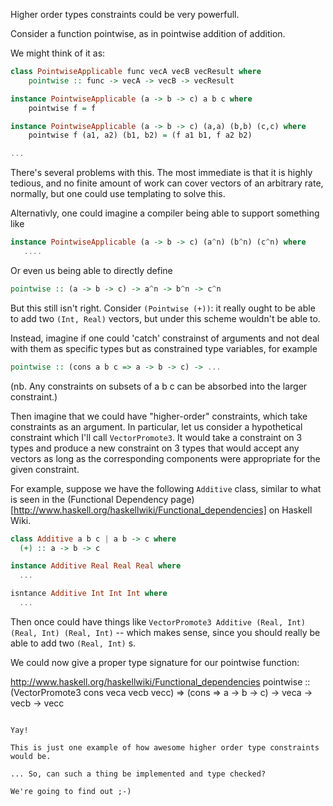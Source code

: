 Higher order types constraints could be very powerfull.

Consider a function pointwise, as in pointwise addition of addition.

We might think of it as:

```haskell
class PointwiseApplicable func vecA vecB vecResult where
	pointwise :: func -> vecA -> vecB -> vecResult

instance PointwiseApplicable (a -> b -> c) a b c where
	pointwise f = f

instance PointwiseApplicable (a -> b -> c) (a,a) (b,b) (c,c) where
	pointwise f (a1, a2) (b1, b2) = (f a1 b1, f a2 b2)

...
```

There's several problems with this. The most immediate is that it is highly
 tedious, and no finite amount of work can cover vectors of an arbitrary rate,
normally, but one could use templating to solve this.

Alternativly, one could imagine a compiler being able to support something like 

```haskell
instance PointwiseApplicable (a -> b -> c) (a^n) (b^n) (c^n) where
   ....
```

Or even us being able to directly define

```haskell
pointwise :: (a -> b -> c) -> a^n -> b^n -> c^n
```

But this still isn't right. Consider `(Pointwise (+))`: it really ought to be able to add
two `(Int, Real)` vectors, but under this scheme wouldn't be able to.

Instead, imagine if one could 'catch' constrainst of arguments and not deal with them as specific types but as constrained type variables, for example

```haskell
pointwise :: (cons a b c => a -> b -> c) -> ...
```

(nb. Any constraints on subsets of a b c can be absorbed into the larger constraint.)

Then imagine that we could have "higher-order" constraints, which take constraints as an argument. In particular, let us consider a hypothetical constraint which I'll call `VectorPromote3`. It would take a constraint on 3 types and produce a new constraint on 3 types that would accept any vectors as long as the corresponding components were appropriate for the given constraint.

For example, suppose we have the following `Additive` class, similar to what is seen in the (Functional Dependency page)[http://www.haskell.org/haskellwiki/Functional_dependencies] on Haskell Wiki.

```haskell
class Additive a b c | a b -> c where
  (+) :: a -> b -> c

instance Additive Real Real Real where
  ...

isntance Additive Int Int Int where
  ...
```

Then once could have things like `VectorPromote3 Additive (Real, Int) (Real, Int) (Real, Int)` -- which makes sense, since you should really be able to add two `(Real, Int)` s. 

We could now give a proper type signature for our pointwise function:

http://www.haskell.org/haskellwiki/Functional_dependencies
pointwise :: (VectorPromote3 cons veca vecb vecc) => (cons => a -> b -> c) -> veca -> vecb -> vecc
```

Yay!

This is just one example of how awesome higher order type constraints would be.

... So, can such a thing be implemented and type checked?

We're going to find out ;-)
